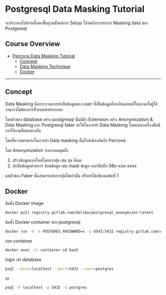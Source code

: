 # Postgresql Data Masking Tutorial

จะประกอบไปด้วยเนื้อหาพื้นฐานตั้งแต่การ Setup ไปจนถึงการทำการ Masking data ของ Postgresql 

## Course Overview

- [Percona Data Masking Tutorial](#percona-data-masking-tutorial)
    - [Concept](#concept)
    - [Data Masking Technique](#data-masking-technique)
    - [Docker](#docker)
---

## Concept 

Data Masking คือกระบวนการปกปิดข้อมูลของ user ที่เป็นข้อมูลที่ละเอียดอ่อนที่ในบางครั้งผู้ใช้งานอาจไม่ต้องการที่จะเผยแพร่ออกมา

โดยตัวของ database อย่าง postgresql นั้นมีตัว Extension อย่าง Anonymization & Data Masking และ Postgresql faker มาใช้ในการทำ Data Masking โดยแต่ละเครื่องมือมีการใช้งานที่แตกต่างกัน

โดยที่ความสามารถในการทำ Data masking นั้นใกล้เคียงกันกับ Percona

โดย Anonymization จะครอบคลุมทั้ง

1. สร้างข้อมูลแบบใหม่โดยการสุ่ม เช่น สุม อีเมล
2. ปกปิดข้อมูลด้วยการ ซ่อนข้อมูล เช่น mask ข้อมูล เบอร์มือถือ 08x-xxx-xxxx

แต่ตัวของ Faker นั้นสามารถทำการสุ่่่มได้เท่านั้น หรือทำได้เพียงแค่ข้อที่ 1 

## Docker 

ติดตั้ง Docker image

```bash
docker pull registry.gitlab.com/dalibo/postgresql_anonymizer:latest
```

ติดตั้ง Docker container ของ postgresql

```bash
docker run -d -e POSTGRES_PASSWORD=x -p 6543:5432 registry.gitlab.com/dalibo/postgresql_anonymizer
```

run container 
```bash
docker exec -it container-id bash
```

login เข้า database 
```bash 
psql --host=localhost --port=5432 --user=postgres

```
or
```bash
psql -h localhost -p 5432 -U postgres
```